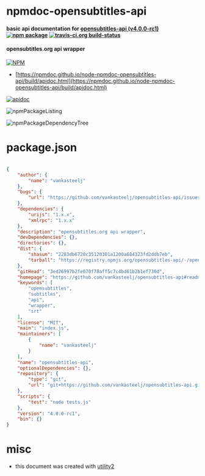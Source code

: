 # npmdoc-opensubtitles-api

#### basic api documentation for  [opensubtitles-api (v4.0.0-rc1)](https://github.com/vankasteelj/opensubtitles-api#readme)  [![npm package](https://img.shields.io/npm/v/npmdoc-opensubtitles-api.svg?style=flat-square)](https://www.npmjs.org/package/npmdoc-opensubtitles-api) [![travis-ci.org build-status](https://api.travis-ci.org/npmdoc/node-npmdoc-opensubtitles-api.svg)](https://travis-ci.org/npmdoc/node-npmdoc-opensubtitles-api)

#### opensubtitles.org api wrapper

[![NPM](https://nodei.co/npm/opensubtitles-api.png?downloads=true&downloadRank=true&stars=true)](https://www.npmjs.com/package/opensubtitles-api)

- [https://npmdoc.github.io/node-npmdoc-opensubtitles-api/build/apidoc.html](https://npmdoc.github.io/node-npmdoc-opensubtitles-api/build/apidoc.html)

[![apidoc](https://npmdoc.github.io/node-npmdoc-opensubtitles-api/build/screenCapture.buildCi.browser.%252Ftmp%252Fbuild%252Fapidoc.html.png)](https://npmdoc.github.io/node-npmdoc-opensubtitles-api/build/apidoc.html)

![npmPackageListing](https://npmdoc.github.io/node-npmdoc-opensubtitles-api/build/screenCapture.npmPackageListing.svg)

![npmPackageDependencyTree](https://npmdoc.github.io/node-npmdoc-opensubtitles-api/build/screenCapture.npmPackageDependencyTree.svg)



# package.json

```json

{
    "author": {
        "name": "vankasteelj"
    },
    "bugs": {
        "url": "https://github.com/vankasteelj/opensubtitles-api/issues"
    },
    "dependencies": {
        "urijs": "1.x.x",
        "xmlrpc": "1.x.x"
    },
    "description": "opensubtitles.org api wrapper",
    "devDependencies": {},
    "directories": {},
    "dist": {
        "shasum": "2283db6728c35120301a1200a684323fd2ddb7eb",
        "tarball": "https://registry.npmjs.org/opensubtitles-api/-/opensubtitles-api-4.0.0-rc1.tgz"
    },
    "gitHead": "3ed26997b2fe070f78aff5c7c4bd61b2b1ef730d",
    "homepage": "https://github.com/vankasteelj/opensubtitles-api#readme",
    "keywords": [
        "opensubtitles",
        "subtitles",
        "api",
        "wrapper",
        "srt"
    ],
    "license": "MIT",
    "main": "index.js",
    "maintainers": [
        {
            "name": "vankasteelj"
        }
    ],
    "name": "opensubtitles-api",
    "optionalDependencies": {},
    "repository": {
        "type": "git",
        "url": "git+https://github.com/vankasteelj/opensubtitles-api.git"
    },
    "scripts": {
        "test": "node tests.js"
    },
    "version": "4.0.0-rc1",
    "bin": {}
}
```



# misc
- this document was created with [utility2](https://github.com/kaizhu256/node-utility2)

